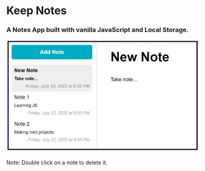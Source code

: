 <h1>Keep Notes</h1>

<h3>A Notes App built with vanilla JavaScript and Local Storage.</h3>

<img src="/image/image.JPG">

Note: Double click on a note to delete it.
